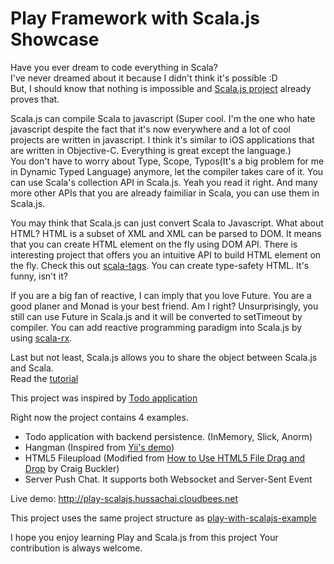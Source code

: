 # Play Framework with Scala.js Showcase

Have you ever dream to code everything in Scala?   
I've never dreamed about it because I didn't think it's possible :D   
But, I should know that nothing is impossible and [Scala.js project](http://scala-js.org) already proves that.

Scala.js can compile Scala to javascript (Super cool. I'm the one who hate javascript despite the fact
that it's now everywhere and a lot of cool projects are written in javascript. I think it's similar to 
iOS applications that are written in Objective-C. Everything is great except the language.)   
You don't have to worry about Type, Scope, Typos(It's a big problem for me in Dynamic Typed Language) anymore, 
let the compiler takes care of it. You can use Scala's collection API in Scala.js. Yeah you read it right.
And many more other APIs that you are already faimiliar in Scala, you can use them in Scala.js. 

You may think that Scala.js can just convert Scala to Javascript. What about HTML?
HTML is a subset of XML and XML can be parsed to DOM. It means that you can create HTML
element on the fly using DOM API. There is interesting project that offers you an intuitive
API to build HTML element on the fly. Check this out [scala-tags](https://github.com/lihaoyi/scalatags).
You can create type-safety HTML. It's funny, isn't it?

If you are a big fan of reactive, I can imply that you love Future.
You are a good planer and Monad is your best friend. Am I right?
Unsurprisingly, you still can use Future in Scala.js and it will be converted to setTimeout 
by compiler. You can add reactive programming paradigm into Scala.js by using 
[scala-rx](https://github.com/lihaoyi/scala.rx).

Last but not least, Scala.js allows you to share the object between Scala.js and Scala.   
Read the [tutorial](http://www.scala-js.org/doc/tutorial.html)

This project was inspired by [Todo application](http://lihaoyi.github.io/workbench-example-app/todo.html)

Right now the project contains 4 examples. 
- Todo application with backend persistence. (InMemory, Slick, Anorm)
- Hangman (Inspired from [Yii's demo](http://www.yiiframework.com/demos/hangman/))
- HTML5 Fileupload (Modified from [How to Use HTML5 File Drag and Drop](http://www.sitepoint.com/html5-file-drag-and-drop/) by Craig Buckler)
- Server Push Chat. It supports both Websocket and Server-Sent Event

Live demo: http://play-scalajs.hussachai.cloudbees.net

This project uses the same project structure as [play-with-scalajs-example](https://github.com/vmunier/play-with-scalajs-example)

I hope you enjoy learning Play and Scala.js from this project
Your contribution is always welcome.
